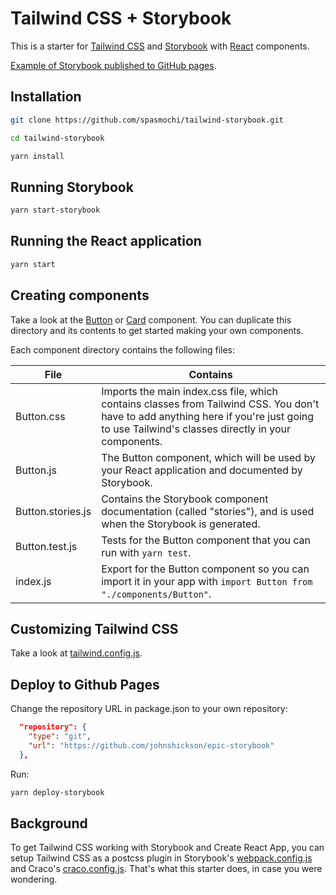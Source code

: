 # Tailwind CSS + Storybook

This is a starter for [Tailwind CSS](https://tailwindcss.com/) and [Storybook](https://storybook.js.org/) with [React](https://reactjs.org/) components.

[Example of Storybook published to GitHub pages](https://audunru.github.io/tailwind-storybook/).

## Installation

```bash
git clone https://github.com/spasmochi/tailwind-storybook.git

cd tailwind-storybook

yarn install
```

## Running Storybook

```bash
yarn start-storybook
```

## Running the React application

```bash
yarn start
```

## Creating components

Take a look at the [Button](src/components/Button) or [Card](src/components/Card) component. You can duplicate this directory and its contents to get started making your own components.

Each component directory contains the following files:

| File              | Contains                                                                                                                                                                                   |
| ----------------- | ------------------------------------------------------------------------------------------------------------------------------------------------------------------------------------------ |
| Button.css        | Imports the main index.css file, which contains classes from Tailwind CSS. You don't have to add anything here if you're just going to use Tailwind's classes directly in your components. |
| Button.js         | The Button component, which will be used by your React application and documented by Storybook.                                                                                            |
| Button.stories.js | Contains the Storybook component documentation (called "stories"), and is used when the Storybook is generated.                                                                            |
| Button.test.js    | Tests for the Button component that you can run with `yarn test`.                                                                                                                          |
| index.js          | Export for the Button component so you can import it in your app with `import Button from "./components/Button"`.                                                                          |

## Customizing Tailwind CSS

Take a look at [tailwind.config.js](tailwind.config.js).

## Deploy to Github Pages

Change the repository URL in package.json to your own repository:

```json
  "repository": {
    "type": "git",
    "url": "https://github.com/johnshickson/epic-storybook"
  },
```

Run:

```bash
yarn deploy-storybook
```

## Background

To get Tailwind CSS working with Storybook and Create React App, you can setup Tailwind CSS as a postcss plugin in Storybook's [webpack.config.js](.storybook/webpack.config.js) and Craco's [craco.config.js](craco.config.js). That's what this starter does, in case you were wondering.
